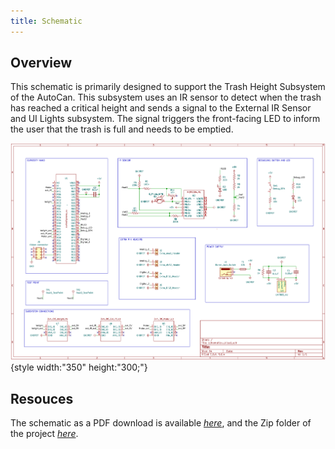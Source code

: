 ```yaml
---
title: Schematic
---
```


## Overview

This schematic is primarily designed to support the Trash Height Subsystem of the AutoCan. This subsystem uses an IR sensor to detect when the trash has reached a critical height and sends a signal to the External IR Sensor and UI Lights subsystem. The signal triggers the front-facing LED to inform the user that the trash is full and needs to be emptied.


![schematic](schematicvedaaunew.PNG){style width:"350" height:"300;"}



## Resouces

The schematic as a PDF download is available [*here*](schematicvedaau.pdf), and the Zip folder of the project [*here*](schematicvu.zip).

